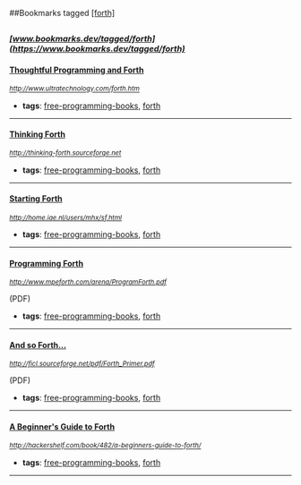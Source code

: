 ##Bookmarks tagged [[forth]](https://www.bookmarks.dev?q=[forth])

_<sup><sup>[www.bookmarks.dev/tagged/forth](https://www.bookmarks.dev/tagged/forth)</sup></sup>_
---
#### [Thoughtful Programming and Forth](http://www.ultratechnology.com/forth.htm)
_<sup>http://www.ultratechnology.com/forth.htm</sup>_

* **tags**: [free-programming-books](../tagged/free-programming-books.md), [forth](../tagged/forth.md)
---
#### [Thinking Forth](http://thinking-forth.sourceforge.net)
_<sup>http://thinking-forth.sourceforge.net</sup>_

* **tags**: [free-programming-books](../tagged/free-programming-books.md), [forth](../tagged/forth.md)
---
#### [Starting Forth](http://home.iae.nl/users/mhx/sf.html)
_<sup>http://home.iae.nl/users/mhx/sf.html</sup>_

* **tags**: [free-programming-books](../tagged/free-programming-books.md), [forth](../tagged/forth.md)
---
#### [Programming Forth](http://www.mpeforth.com/arena/ProgramForth.pdf)
_<sup>http://www.mpeforth.com/arena/ProgramForth.pdf</sup>_

(PDF)
* **tags**: [free-programming-books](../tagged/free-programming-books.md), [forth](../tagged/forth.md)
---
#### [And so Forth...](http://ficl.sourceforge.net/pdf/Forth_Primer.pdf)
_<sup>http://ficl.sourceforge.net/pdf/Forth_Primer.pdf</sup>_

(PDF)
* **tags**: [free-programming-books](../tagged/free-programming-books.md), [forth](../tagged/forth.md)
---
#### [A Beginner's Guide to Forth](http://hackershelf.com/book/482/a-beginners-guide-to-forth/)
_<sup>http://hackershelf.com/book/482/a-beginners-guide-to-forth/</sup>_

* **tags**: [free-programming-books](../tagged/free-programming-books.md), [forth](../tagged/forth.md)
---
